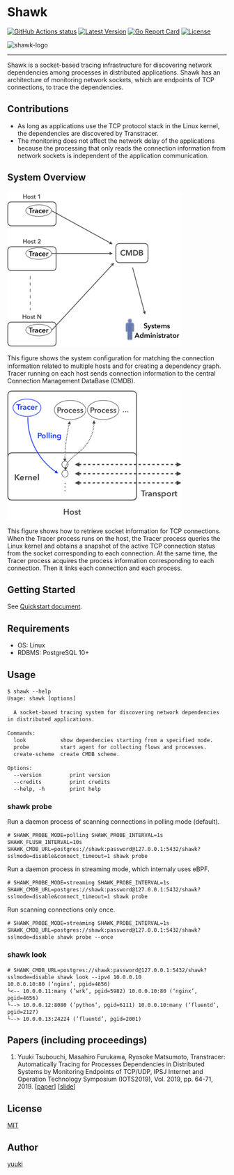 # Shawk

[![GitHub Actions status](https://github.com/yuuki/shawk/workflows/Test/badge.svg)](https://github.com/yuuki/shawk/actions)
[![Latest Version](http://img.shields.io/github/release/yuuki/shawk.svg?style=flat-square)](https://github.com/yuuki/shawk/releases)
[![Go Report Card](https://goreportcard.com/badge/github.com/yuuki/shawk)](https://goreportcard.com/report/github.com/yuuki/shawk)
[![License](http://img.shields.io/:license-mit-blue.svg)](http://doge.mit-license.org)

<img alt="shawk-logo" src="https://github.com/yuuki/shawk/raw/master/doc/images/logo.png" width="200">

----

Shawk is a socket-based tracing infrastructure for discovering network dependencies among processes in distributed applications. Shawk has an architecture of monitoring network sockets, which are endpoints of TCP connections, to trace the dependencies.

## Contributions

- As long as applications use the TCP protocol stack in the Linux kernel, the dependencies are discovered by Transtracer.
- The monitoring does not affect the network delay of the applications because the processing that only reads the connection information from network sockets is independent of the application communication.

## System Overview

![System structure](/doc/images/system_structure.png "System structure")

This figure shows the system conﬁguration for matching the connection information related to multiple hosts and for creating a dependency graph. Tracer running on each host sends connection information to the central Connection Management DataBase (CMDB).

![Socket diagnosis in polling mode](/doc/images/socket_diagnosis.png "Socket diagnosis in polling mode")

This figure shows how to retrieve socket information for TCP connections. When the Tracer process runs on the host, the Tracer process queries the Linux kernel and obtains a snapshot of the active TCP connection status from the socket corresponding to each connection. At the same time, the Tracer process acquires the process information corresponding to each connection. Then it links each connection and each process.

## Getting Started

See [Quickstart document](./doc/quickstart.md).

## Requirements

- OS: Linux
- RDBMS: PostgreSQL 10+

## Usage

```shell-session
$ shawk --help
Usage: shawk [options]

  A socket-based tracing system for discovering network dependencies in distributed applications.

Commands:
  look           show dependencies starting from a specified node.
  probe          start agent for collecting flows and processes.
  create-scheme  create CMDB scheme.

Options:
  --version         print version
  --credits         print credits
  --help, -h        print help
```

### shawk probe

Run a daemon process of scanning connections in polling mode (default).

```shell-session
# SHAWK_PROBE_MODE=polling SHAWK_PROBE_INTERVAL=1s SHAWK_FLUSH_INTERVAL=10s SHAWK_CMDB_URL=postgres://shawk:password@127.0.0.1:5432/shawk?sslmode=disable&connect_timeout=1 shawk probe
```

Run a daemon process in streaming mode, which internaly uses eBPF.

```shell-session
# SHAWK_PROBE_MODE=streaming SHAWK_PROBE_INTERVAL=1s SHAWK_CMDB_URL=postgres://shawk:password@127.0.0.1:5432/shawk?sslmode=disable&connect_timeout=1 shawk probe
```

Run scanning connections only once.

```shell-session
# SHAWK_PROBE_MODE=streaming SHAWK_PROBE_INTERVAL=1s SHAWK_CMDB_URL=postgres://shawk:password@127.0.0.1:5432/shawk?sslmode=disable shawk probe --once
```

### shawk look

```shell-session
# SHAWK_CMDB_URL=postgres://shawk:password@127.0.0.1:5432/shawk?sslmode=disable shawk look --ipv4 10.0.0.10
10.0.0.10:80 (’nginx’, pgid=4656)
└<-- 10.0.0.11:many (’wrk’, pgid=5982) 10.0.0.10:80 (’nginx’, pgid=4656)
└--> 10.0.0.12:8080 (’python’, pgid=6111) 10.0.0.10:many (’fluentd’, pgid=2127)
└--> 10.0.0.13:24224 (’fluentd’, pgid=2001)
```

## Papers (including proceedings)

1. Yuuki Tsubouchi, Masahiro Furukawa, Ryosoke Matsumoto, Transtracer: Automatically Tracing for Processes Dependencies in Distributed Systems by Monitoring Endpoints of TCP/UDP, IPSJ Internet and Operation Technology Symposium (IOTS2019), Vol. 2019, pp. 64-71, 2019. [[paper](https://yuuk.io/papers/shawk_iots2019.pdf)] [[slide](https://speakerdeck.com/yuukit/udptong-xin-falsezhong-duan-dian-falsejian-shi-niyoruhurosesujian-yi-cun-guan-xi-falsezi-dong-zhui-ji-8bc9ca63-0751-40fd-9ad5-2f1ea692b9b0)]

## License

[MIT](LICENSE)

## Author

[yuuki](https://github.com/yuuki)
